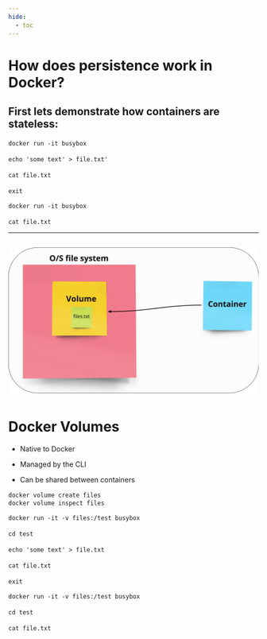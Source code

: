 ```yaml
---
hide:
  - toc
---
```


# How does persistence work in Docker?

## First lets demonstrate how containers are stateless:


```
docker run -it busybox

echo 'some text' > file.txt'

cat file.txt

exit
```

```
docker run -it busybox

cat file.txt
```

---
![Volumes](./images/volume.png)
---

# Docker Volumes


* Native to Docker

* Managed by the CLI

* Can be shared between containers

```
docker volume create files
docker volume inspect files
```

```
docker run -it -v files:/test busybox

cd test

echo 'some text' > file.txt

cat file.txt

exit
```

```
docker run -it -v files:/test busybox

cd test

cat file.txt
```
